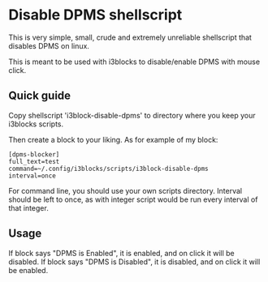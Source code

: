 # Disable DPMS shellscript

This is very simple, small, crude and extremely unreliable shellscript that disables DPMS on linux.

This is meant to be used with i3blocks to disable/enable DPMS with mouse click.

## Quick guide

Copy shellscript 'i3block-disable-dpms' to directory where you keep your i3blocks scripts.

Then create a block to your liking. As for example of my block:

```
[dpms-blocker]
full_text=test
command=~/.config/i3blocks/scripts/i3block-disable-dpms
interval=once
```

For command line, you should use your own scripts directory.
Interval should be left to once, as with integer script would be run every interval of that integer.

## Usage

If block says "DPMS is Enabled", it is enabled, and on click it will be disabled.
If block says "DPMS is Disabled", it is disabled, and on click it will be enabled.
